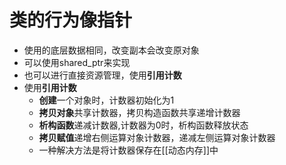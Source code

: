 # 类的行为像指针

- 使用的底层数据相同，改变副本会改变原对象
- 可以使用shared_ptr来实现
- 也可以进行直接资源管理，使用**引用计数**
- 使用**引用计数**
  - **创建**一个对象时，计数器初始化为1
  - **拷贝对象**共享计数器，拷贝构造函数共享递增计数器
  - **析构函数**递减计数器,计数器为0时，析构函数释放状态
  - **拷贝赋值**递增右侧运算对象计数器，递减左侧运算对象计数器
  - 一种解决方法是将计数器保存在[[动态内存]]中